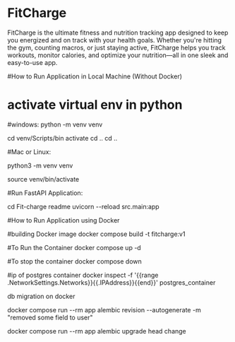 # FitCharge
FitCharge is the ultimate fitness and nutrition tracking app designed to keep you energized and on track with your health goals. Whether you're hitting the gym, counting macros, or just staying active, FitCharge helps you track workouts, monitor calories, and optimize your nutrition—all in one sleek and easy-to-use app.


#How to Run Application in Local Machine (Without Docker)


# activate virtual env in python
#windows:
 python -m venv venv

 cd venv/Scripts/bin
 activate
 cd ..
 cd ..

 #Mac or Linux:

 python3 -m venv venv

 source venv/bin/activate


#Run FastAPI Application:

cd Fit-charge
readme
uvicorn --reload src.main:app




#How to Run Application using Docker


#building Docker image
docker compose build -t fitcharge:v1

#To Run the Container
docker compose up -d


#To stop the container
docker compose down


#ip of postgres container
docker inspect -f '{{range .NetworkSettings.Networks}}{{.IPAddress}}{{end}}' postgres_container



db migration on docker

docker compose run --rm app alembic revision --autogenerate -m "removed some field to user"

docker compose run --rm app alembic upgrade head
change
